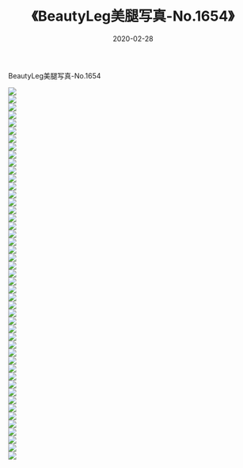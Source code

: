﻿---
layout: post
title:  《BeautyLeg美腿写真-No.1654》
date:   2020-02-28
img: http://img.660000.xyz/Sharelink/网络美图/2020/BeautyLeg美腿写真-No.1654/000.jpg
categories: [美女, 清纯, 唯美]
---

BeautyLeg美腿写真-No.1654

  ![](http://img.660000.xyz/Sharelink/网络美图/2020/BeautyLeg美腿写真-No.1654/001.jpg) <br> ![](http://img.660000.xyz/Sharelink/网络美图/2020/BeautyLeg美腿写真-No.1654/002.jpg) <br> ![](http://img.660000.xyz/Sharelink/网络美图/2020/BeautyLeg美腿写真-No.1654/003.jpg) <br> ![](http://img.660000.xyz/Sharelink/网络美图/2020/BeautyLeg美腿写真-No.1654/004.jpg) <br> ![](http://img.660000.xyz/Sharelink/网络美图/2020/BeautyLeg美腿写真-No.1654/005.jpg) <br> ![](http://img.660000.xyz/Sharelink/网络美图/2020/BeautyLeg美腿写真-No.1654/006.jpg) <br> ![](http://img.660000.xyz/Sharelink/网络美图/2020/BeautyLeg美腿写真-No.1654/007.jpg) <br> ![](http://img.660000.xyz/Sharelink/网络美图/2020/BeautyLeg美腿写真-No.1654/008.jpg) <br> ![](http://img.660000.xyz/Sharelink/网络美图/2020/BeautyLeg美腿写真-No.1654/009.jpg) <br> ![](http://img.660000.xyz/Sharelink/网络美图/2020/BeautyLeg美腿写真-No.1654/010.jpg) <br> ![](http://img.660000.xyz/Sharelink/网络美图/2020/BeautyLeg美腿写真-No.1654/011.jpg) <br> ![](http://img.660000.xyz/Sharelink/网络美图/2020/BeautyLeg美腿写真-No.1654/012.jpg) <br> ![](http://img.660000.xyz/Sharelink/网络美图/2020/BeautyLeg美腿写真-No.1654/013.jpg) <br> ![](http://img.660000.xyz/Sharelink/网络美图/2020/BeautyLeg美腿写真-No.1654/014.jpg) <br> ![](http://img.660000.xyz/Sharelink/网络美图/2020/BeautyLeg美腿写真-No.1654/015.jpg) <br> ![](http://img.660000.xyz/Sharelink/网络美图/2020/BeautyLeg美腿写真-No.1654/016.jpg) <br> ![](http://img.660000.xyz/Sharelink/网络美图/2020/BeautyLeg美腿写真-No.1654/017.jpg) <br> ![](http://img.660000.xyz/Sharelink/网络美图/2020/BeautyLeg美腿写真-No.1654/018.jpg) <br> ![](http://img.660000.xyz/Sharelink/网络美图/2020/BeautyLeg美腿写真-No.1654/019.jpg) <br> ![](http://img.660000.xyz/Sharelink/网络美图/2020/BeautyLeg美腿写真-No.1654/020.jpg) <br> ![](http://img.660000.xyz/Sharelink/网络美图/2020/BeautyLeg美腿写真-No.1654/021.jpg) <br> ![](http://img.660000.xyz/Sharelink/网络美图/2020/BeautyLeg美腿写真-No.1654/022.jpg) <br> ![](http://img.660000.xyz/Sharelink/网络美图/2020/BeautyLeg美腿写真-No.1654/023.jpg) <br> ![](http://img.660000.xyz/Sharelink/网络美图/2020/BeautyLeg美腿写真-No.1654/024.jpg) <br> ![](http://img.660000.xyz/Sharelink/网络美图/2020/BeautyLeg美腿写真-No.1654/025.jpg) <br> ![](http://img.660000.xyz/Sharelink/网络美图/2020/BeautyLeg美腿写真-No.1654/026.jpg) <br> ![](http://img.660000.xyz/Sharelink/网络美图/2020/BeautyLeg美腿写真-No.1654/027.jpg) <br> ![](http://img.660000.xyz/Sharelink/网络美图/2020/BeautyLeg美腿写真-No.1654/028.jpg) <br> ![](http://img.660000.xyz/Sharelink/网络美图/2020/BeautyLeg美腿写真-No.1654/029.jpg) <br> ![](http://img.660000.xyz/Sharelink/网络美图/2020/BeautyLeg美腿写真-No.1654/030.jpg) <br> ![](http://img.660000.xyz/Sharelink/网络美图/2020/BeautyLeg美腿写真-No.1654/031.jpg) <br> ![](http://img.660000.xyz/Sharelink/网络美图/2020/BeautyLeg美腿写真-No.1654/032.jpg) <br> ![](http://img.660000.xyz/Sharelink/网络美图/2020/BeautyLeg美腿写真-No.1654/033.jpg) <br> ![](http://img.660000.xyz/Sharelink/网络美图/2020/BeautyLeg美腿写真-No.1654/034.jpg) <br> ![](http://img.660000.xyz/Sharelink/网络美图/2020/BeautyLeg美腿写真-No.1654/035.jpg) <br> ![](http://img.660000.xyz/Sharelink/网络美图/2020/BeautyLeg美腿写真-No.1654/036.jpg) <br> ![](http://img.660000.xyz/Sharelink/网络美图/2020/BeautyLeg美腿写真-No.1654/037.jpg) <br> ![](http://img.660000.xyz/Sharelink/网络美图/2020/BeautyLeg美腿写真-No.1654/038.jpg) <br> ![](http://img.660000.xyz/Sharelink/网络美图/2020/BeautyLeg美腿写真-No.1654/039.jpg) <br> ![](http://img.660000.xyz/Sharelink/网络美图/2020/BeautyLeg美腿写真-No.1654/040.jpg) <br> ![](http://img.660000.xyz/Sharelink/网络美图/2020/BeautyLeg美腿写真-No.1654/041.jpg) <br> ![](http://img.660000.xyz/Sharelink/网络美图/2020/BeautyLeg美腿写真-No.1654/042.jpg) <br> ![](http://img.660000.xyz/Sharelink/网络美图/2020/BeautyLeg美腿写真-No.1654/043.jpg) <br> ![](http://img.660000.xyz/Sharelink/网络美图/2020/BeautyLeg美腿写真-No.1654/044.jpg) <br> ![](http://img.660000.xyz/Sharelink/网络美图/2020/BeautyLeg美腿写真-No.1654/045.jpg) <br> ![](http://img.660000.xyz/Sharelink/网络美图/2020/BeautyLeg美腿写真-No.1654/046.jpg) <br> ![](http://img.660000.xyz/Sharelink/网络美图/2020/BeautyLeg美腿写真-No.1654/047.jpg) <br>